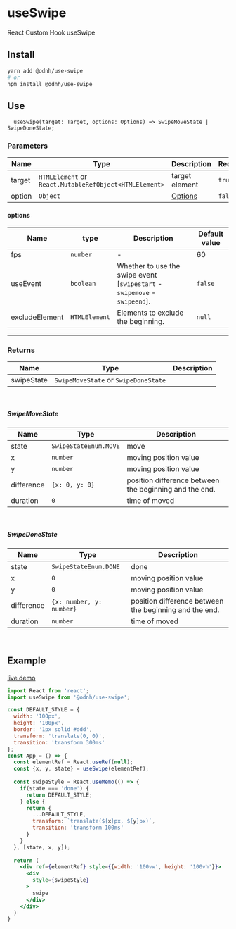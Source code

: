 # useSwipe

React Custom Hook useSwipe

## Install

```bash
yarn add @odnh/use-swipe
# or
npm install @odnh/use-swipe
```

## Use
```tsx
  useSwipe(target: Target, options: Options) => SwipeMoveState | SwipeDoneState;
```

### Parameters
|Name|Type|Description|Required|
|-----|-----------|---------------|-----|
|target|`HTMLElement` or `React.MutableRefObject<HTMLElement>`|target element|`true`|
|option|`Object`|[Options](https://github.com/d0hyeon/useSwipe/blob/master/README.md#options)|`false`|

#### options 
|Name|type|Description|Default value|
|-----|--------|---------------------------|----|
|fps|`number`|-|60|
|useEvent|`boolean`|Whether to use the swipe event [`swipestart` - `swipemove` - `swipeend`].|`false`|
|excludeElement|`HTMLElement`|Elements to exclude the beginning.|`null`|


---
### Returns
|Name|Type|Description|
|-----|-----------|---------------|
|swipeState|`SwipeMoveState` or `SwipeDoneState`| |
<br />

##### SwipeMoveState
|Name|Type|Description|
|-----|----------|-----------|
|state|`SwipeStateEnum.MOVE`| move |
|x|`number`|moving position value|
|y|`number`|moving position value|
|difference|`{x: 0, y: 0}`|position difference between the beginning and the end.|
|duration|`0`|time of moved|

<br/>

##### SwipeDoneState
|Name|Type|Description|
|-----|----------|-----------|
|state|`SwipeStateEnum.DONE`| done |
|x|`0`|moving position value|
|y|`0`|moving position value|
|difference|`{x: number, y: number}`|position difference between the beginning and the end.|
|duration|`number`|time of moved|
<br/> 

## Example

[live demo](https://k5yub.csb.app/)

```jsx
import React from 'react';
import useSwipe from '@odnh/use-swipe';

const DEFAULT_STYLE = {
  width: '100px',
  height: '100px',
  border: '1px solid #ddd',
  transform: 'translate(0, 0)',
  transition: 'transform 300ms'
};
const App = () => {
  const elementRef = React.useRef(null);
  const {x, y, state} = useSwipe(elementRef);
  
  const swipeStyle = React.useMemo(() => {
    if(state === 'done') {
      return DEFAULT_STYLE;
    } else {
      return {
        ...DEFAULT_STYLE,
        transform: `translate(${x}px, ${y}px)`,
        transition: 'transform 100ms'
      }
    }
  }, [state, x, y]);
  
  return (
    <div ref={elementRef} style={{width: '100vw', height: '100vh'}}>
      <div
        style={swipeStyle}
      >
        swipe
      </div>
    </div>
  )
}

```

